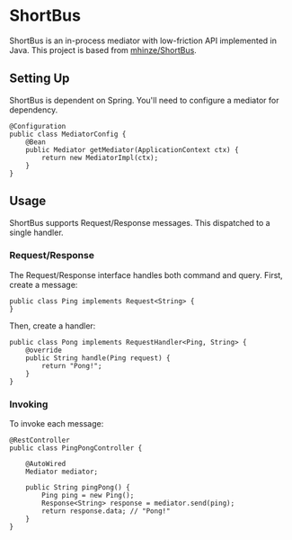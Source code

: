# ShortBus
ShortBus is an in-process mediator with low-friction API implemented in Java.
This project is based from [mhinze/ShortBus](https://github.com/mhinze/ShortBus).

## Setting Up

ShortBus is dependent on Spring. You'll need to configure a mediator for dependency.
```
@Configuration
public class MediatorConfig {
    @Bean
    public Mediator getMediator(ApplicationContext ctx) {
        return new MediatorImpl(ctx);
    }
}
```

## Usage
ShortBus supports Request/Response messages. This dispatched to a single handler. 

### Request/Response
The Request/Response interface handles both command and query. First, create a message:
```
public class Ping implements Request<String> {
}
```
Then, create a handler:
```
public class Pong implements RequestHandler<Ping, String> {
    @override
    public String handle(Ping request) {
        return "Pong!";
    }
}
```

### Invoking
To invoke each message:
```
@RestController
public class PingPongController {

    @AutoWired
    Mediator mediator;
    
    public String pingPong() {
        Ping ping = new Ping();
        Response<String> response = mediator.send(ping);
        return response.data; // "Pong!"
    }
}
```
